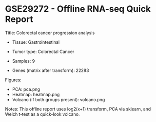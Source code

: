 # GSE29272 - Offline RNA-seq Quick Report

Title: Colorectal cancer progression analysis

- Tissue: Gastrointestinal

- Tumor type: Colorectal Cancer

- Samples: 9

- Genes (matrix after transform): 22283

Figures:

- PCA: pca.png
- Heatmap: heatmap.png
- Volcano (if both groups present): volcano.png

Notes: This offline report uses log2(x+1) transform, PCA via sklearn, and Welch t-test as a quick-look volcano.

